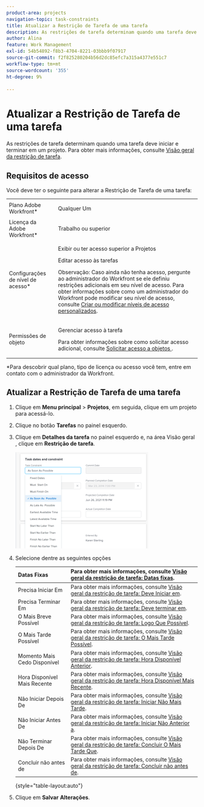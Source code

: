 ```yaml
---
product-area: projects
navigation-topic: task-constraints
title: Atualizar a Restrição de Tarefa de uma tarefa
description: As restrições de tarefa determinam quando uma tarefa deve iniciar e terminar em um projeto. Para obter mais informações, consulte Visão geral da restrição de tarefas.
author: Alina
feature: Work Management
exl-id: 54b54892-f8b3-4704-8221-03bbb9f07917
source-git-commit: f2f825280204b56d2dc85efc7a315a4377e551c7
workflow-type: tm+mt
source-wordcount: '355'
ht-degree: 9%

---
```


# Atualizar a Restrição de Tarefa de uma tarefa

As restrições de tarefa determinam quando uma tarefa deve iniciar e terminar em um projeto. Para obter mais informações, consulte [Visão geral da restrição de tarefa](../../../manage-work/tasks/task-constraints/task-constraint-overview.md).

## Requisitos de acesso

Você deve ter o seguinte para alterar a Restrição de Tarefa de uma tarefa:

<table style="table-layout:auto"> 
 <col> 
 <col> 
 <tbody> 
  <tr> 
   <td role="rowheader">Plano Adobe Workfront*</td> 
   <td> <p>Qualquer Um </p> </td> 
  </tr> 
  <tr> 
   <td role="rowheader">Licença da Adobe Workfront*</td> 
   <td> <p>Trabalho ou superior</p> </td> 
  </tr> 
  <tr> 
   <td role="rowheader">Configurações de nível de acesso*</td> 
   <td> <p>Exibir ou ter acesso superior a Projetos</p> <p>Editar acesso às tarefas</p> <p>Observação: Caso ainda não tenha acesso, pergunte ao administrador do Workfront se ele definiu restrições adicionais em seu nível de acesso. Para obter informações sobre como um administrador do Workfront pode modificar seu nível de acesso, consulte <a href="../../../administration-and-setup/add-users/configure-and-grant-access/create-modify-access-levels.md" class="MCXref xref">Criar ou modificar níveis de acesso personalizados</a>.</p> </td> 
  </tr> 
  <tr> 
   <td role="rowheader">Permissões de objeto</td> 
   <td> <p>Gerenciar acesso à tarefa </p> <p>Para obter informações sobre como solicitar acesso adicional, consulte <a href="../../../workfront-basics/grant-and-request-access-to-objects/request-access.md" class="MCXref xref">Solicitar acesso a objetos </a>.</p> </td> 
  </tr> 
 </tbody> 
</table>

&#42;Para descobrir qual plano, tipo de licença ou acesso você tem, entre em contato com o administrador da Workfront.

## Atualizar a Restrição de Tarefa de uma tarefa

1. Clique em **Menu principal** > **Projetos**, em seguida, clique em um projeto para acessá-lo.
1. Clique no botão **Tarefas** no painel esquerdo.
1. Clique em **Detalhes da tarefa** no painel esquerdo e, na área Visão geral , clique em **Restrição de tarefa**.

   ![](assets/task-constraint-all-options-in-overview-350x254.png)

1. Selecione dentre as seguintes opções

   | Datas Fixas | Para obter mais informações, consulte [Visão geral da restrição de tarefa: Datas fixas](../../../manage-work/tasks/task-constraints/fixed-dates.md). |
   |---|---|
   | Precisa Iniciar Em | Para obter mais informações, consulte [Visão geral da restrição de tarefa: Deve Iniciar em](../../../manage-work/tasks/task-constraints/must-start-on.md). |
   | Precisa Terminar Em | Para obter mais informações, consulte [Visão geral da restrição de tarefa: Deve terminar em](../../../manage-work/tasks/task-constraints/must-finish-on.md). |
   | O Mais Breve Possível | Para obter mais informações, consulte [Visão geral da restrição de tarefa: Logo Que Possível](../../../manage-work/tasks/task-constraints/as-soon-as-possible.md). |
   | O Mais Tarde Possível | Para obter mais informações, consulte [Visão geral da restrição de tarefa: O Mais Tarde Possível](../../../manage-work/tasks/task-constraints/as-late-as-possible.md). |
   | Momento Mais Cedo Disponível | Para obter mais informações, consulte [Visão geral da restrição de tarefa: Hora Disponível Anterior](../../../manage-work/tasks/task-constraints/earliest-available-time.md). |
   | Hora Disponível Mais Recente | Para obter mais informações, consulte [Visão geral da restrição de tarefa: Hora Disponível Mais Recente](../../../manage-work/tasks/task-constraints/latest-available-time.md). |
   | Não Iniciar Depois De | Para obter mais informações, consulte [Visão geral da restrição de tarefa: Iniciar Não Mais Tarde](../../../manage-work/tasks/task-constraints/start-no-later-than.md). |
   | Não Iniciar Antes De | Para obter mais informações, consulte [Visão geral da restrição de tarefa: Iniciar Não Anterior a](../../../manage-work/tasks/task-constraints/start-no-earlier-than.md). |
   | Não Terminar Depois De | Para obter mais informações, consulte [Visão geral da restrição de tarefa: Concluir O Mais Tarde Que](../../../manage-work/tasks/task-constraints/finish-no-later-than.md). |
   | Concluir não antes de | Para obter mais informações, consulte [Visão geral da restrição de tarefa: Concluir não antes de](../../../manage-work/tasks/task-constraints/finish-no-earlier-than.md). |

   {style="table-layout:auto"}

1. Clique em **Salvar** **Alterações**.

 
